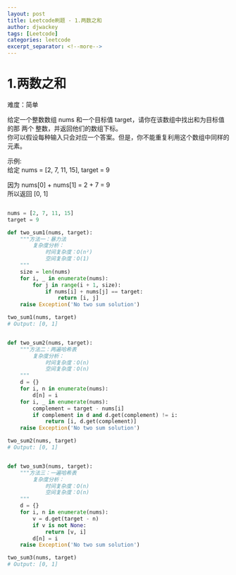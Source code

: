 ```yaml
---
layout: post
title: Leetcode刷题 - 1.两数之和
author: djwackey
tags: [Leetcode]
categories: leetcode
excerpt_separator: <!--more-->
---
```


# 1.两数之和

难度：简单

给定一个整数数组 nums 和一个目标值 target，请你在该数组中找出和为目标值的那 两个 整数，并返回他们的数组下标。<br>
你可以假设每种输入只会对应一个答案。但是，你不能重复利用这个数组中同样的元素。

示例:<br>
给定 nums = [2, 7, 11, 15], target = 9

因为 nums[0] + nums[1] = 2 + 7 = 9<br>
所以返回 [0, 1]
<!--more-->


```python

nums = [2, 7, 11, 15]
target = 9

def two_sum1(nums, target):
    """方法一：暴力法
        复杂度分析：
            时间复杂度：O(n²)
            空间复杂度：O(1)
    """
    size = len(nums)
    for i, _ in enumerate(nums):
        for j in range(i + 1, size):
            if nums[i] + nums[j] == target:
                return [i, j]
    raise Exception('No two sum solution')

two_sum1(nums, target)
# Output: [0, 1]


def two_sum2(nums, target):
    """方法二：两遍哈希表
        复杂度分析：
            时间复杂度：O(n)
            空间复杂度：O(n)
    """
    d = {}
    for i, n in enumerate(nums):
        d[n] = i
    for i, _ in enumerate(nums):
        complement = target - nums[i]
        if complement in d and d.get(complement) != i:
            return [i, d.get(complement)]
    raise Exception('No two sum solution')

two_sum2(nums, target)
# Output: [0, 1]


def two_sum3(nums, target):
    """方法三：一遍哈希表
        复杂度分析：
            时间复杂度：O(n)
            空间复杂度：O(n)
    """
    d = {}
    for i, n in enumerate(nums):
        v = d.get(target - n) 
        if v is not None:
            return [v, i]
        d[n] = i
    raise Exception('No two sum solution')

two_sum3(nums, target)
# Output: [0, 1]
```
